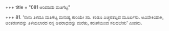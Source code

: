 +++
title = "081 ಅರಿದರಿದು ಮತಿಗೆಟ್ಟ"

+++
81. 'ನಾನು ತಿಳಿದೂ ಮತಿಗೆಟ್ಟ ಮನುಷ್ಯ ಕುರಿಯೇ ಸರಿ. ಕಂಡೂ ಎಚ್ಚರತಪ್ಪಿದ ಮೂರ್ಖನು. ಅವಿವೇಕಿಯಾಗಿ, ಅಂತರಂಗವನ್ನು ತಿಳಿಯಲಾರದ ನನ್ನ ಅಪರಾಧವನ್ನು ಮರೆತು, ಕರುಣೆಯಿಂದ ಸಲಹಬೇಕು' ಎಂದನು.